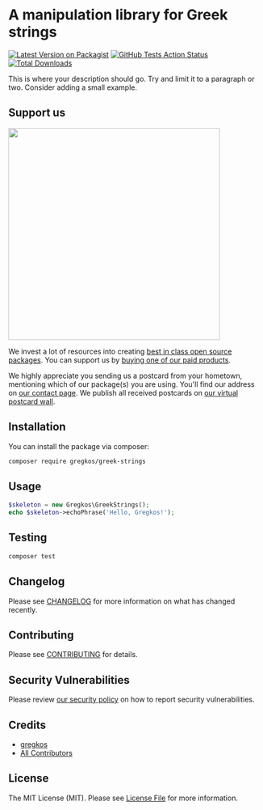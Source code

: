# A manipulation library for Greek strings

[![Latest Version on Packagist](https://img.shields.io/packagist/v/gregkos/greek-strings.svg?style=flat-square)](https://packagist.org/packages/gregkos/greek-strings)
[![GitHub Tests Action Status](https://img.shields.io/github/workflow/status/gregkos/greek-strings/run-tests?label=tests)](https://github.com/gregkos/greek-strings/actions?query=workflow%3Arun-tests+branch%3Amaster)
[![Total Downloads](https://img.shields.io/packagist/dt/gregkos/greek-strings.svg?style=flat-square)](https://packagist.org/packages/gregkos/greek-strings)


This is where your description should go. Try and limit it to a paragraph or two. Consider adding a small example.

## Support us

[<img src="https://github-ads.s3.eu-central-1.amazonaws.com/package-skeleton-php.jpg?t=1" width="419px" />](https://spatie.be/github-ad-click/package-skeleton-php)

We invest a lot of resources into creating [best in class open source packages](https://spatie.be/open-source). You can support us by [buying one of our paid products](https://spatie.be/open-source/support-us).

We highly appreciate you sending us a postcard from your hometown, mentioning which of our package(s) you are using. You'll find our address on [our contact page](https://spatie.be/about-us). We publish all received postcards on [our virtual postcard wall](https://spatie.be/open-source/postcards).

## Installation

You can install the package via composer:

```bash
composer require gregkos/greek-strings
```

## Usage

```php
$skeleton = new Gregkos\GreekStrings();
echo $skeleton->echoPhrase('Hello, Gregkos!');
```

## Testing

```bash
composer test
```

## Changelog

Please see [CHANGELOG](CHANGELOG.md) for more information on what has changed recently.

## Contributing

Please see [CONTRIBUTING](.github/CONTRIBUTING.md) for details.

## Security Vulnerabilities

Please review [our security policy](../../security/policy) on how to report security vulnerabilities.

## Credits

- [gregkos](https://github.com/gregkos)
- [All Contributors](../../contributors)

## License

The MIT License (MIT). Please see [License File](LICENSE.md) for more information.
